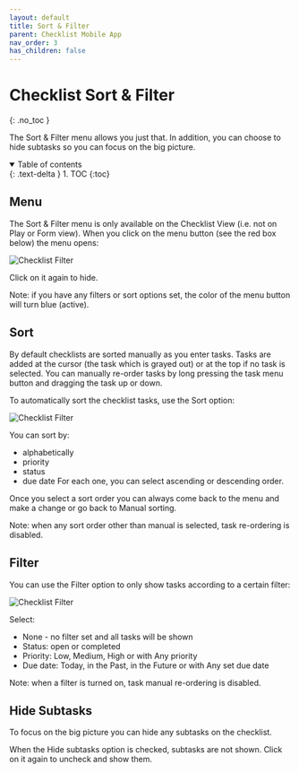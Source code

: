 ```yaml
---
layout: default
title: Sort & Filter
parent: Checklist Mobile App
nav_order: 3
has_children: false
---
```


# Checklist Sort & Filter
{: .no_toc }


The Sort & Filter menu allows you just that. In addition, you can choose to hide subtasks so you can focus on the big picture.


<details open markdown="block">
  <summary>
    Table of contents
  </summary>
  {: .text-delta }
1. TOC
{:toc}
</details>

## Menu
The Sort & Filter menu is only available on the Checklist View (i.e. not on Play or Form view). When you click on the menu button (see the red box below) the menu opens:

![Checklist Filter](/assets/images/mobile/sort-filter.png)

Click on it again to hide. 

Note: if you have any filters or sort options set, the color of the menu button will turn blue (active). 

## Sort
By default checklists are sorted manually as you enter tasks. Tasks are added at the cursor (the task which is grayed out) or at the top if no task is selected. You can manually re-order tasks by long pressing the task menu button and dragging the task up or down.

To automatically sort the checklist tasks, use the Sort option:

![Checklist Filter](/assets/images/mobile/checklist-sort.png)

You can sort by:
* alphabetically
* priority
* status
* due date
For each one, you can select ascending or descending order.

Once you select a sort order you can always come back to the menu and make a change or go back to Manual sorting.

Note: when any sort order other than manual is selected, task re-ordering is disabled.
## Filter
You can use the Filter option to only show tasks according to a certain filter:

![Checklist Filter](/assets/images/mobile/checklist-filter.png)

Select:
* None - no filter set and all tasks will be shown
* Status: open or completed
* Priority: Low, Medium, High or with Any priority
* Due date: Today, in the Past, in the Future or with Any set due date

Note: when a filter is turned on, task manual re-ordering is disabled.

## Hide Subtasks
To focus on the big picture you can hide any subtasks on the checklist. 

When the Hide subtasks option is checked, subtasks are not shown. Click on it again to uncheck and show them.
